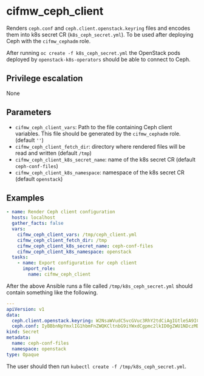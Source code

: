 # cifmw_ceph_client

Renders `ceph.conf` and `ceph.client.openstack.keyring` files
and encodes them into k8s secret CR (`k8s_ceph_secret.yml`).
To be used after deploying Ceph with the `cifmw_cephadm` role.

After running `oc create -f k8s_ceph_secret.yml` the OpenStack pods
deployed by `openstack-k8s-operators` should be able to connect to
Ceph.

## Privilege escalation
None

## Parameters

* `cifmw_ceph_client_vars`: Path to the file containing Ceph client
  variables. This file should be generated by the `cifmw_cephadm` role.
  (default `''`)
* `cifmw_ceph_client_fetch_dir`: directory where rendered files will be
  read and written (default `/tmp`)
* `cifmw_ceph_client_k8s_secret_name`: name of the k8s secret CR (default `ceph-conf-files`)
* `cifmw_ceph_client_k8s_namespace`: namespace of the k8s secret CR (default `openstack`)

## Examples

```yaml
- name: Render Ceph client configuration
  hosts: localhost
  gather_facts: false
  vars:
    cifmw_ceph_client_vars: /tmp/ceph_client.yml
    cifmw_ceph_client_fetch_dir: /tmp
    cifmw_ceph_client_k8s_secret_name: ceph-conf-files
    cifmw_ceph_client_k8s_namespace: openstack
  tasks:
    - name: Export configuration for ceph client
      import_role:
        name: cifmw_ceph_client
```
After the above Ansible runs a file called `/tmp/k8s_ceph_secret.yml`
should contain something like the following.
```yaml
---
apiVersion: v1
data:
  ceph.client.openstack.keyring: W2NsaWVudC5vcGVuc3RhY2tdCiAgIGtleSA9ICJBUUE1ZTd4a0FBQUFBQkFBZXRJa0RDK21rNkhwaEJDUGhVNUZSdz09IgogICBjYXBzIG1nciA9IGFsbG93ICoKICAgY2FwcyBtb24gPSBwcm9maWxlIHJiZAogICBjYXBzIG9zZCA9IHByb2ZpbGUgcmJkIHBvb2w9dm1zLCBwcm9maWxlIHJiZCBwb29sPXZvbHVtZXMsIHByb2ZpbGUgcmJkIHBvb2w9aW1hZ2VzCg==
  ceph.conf: IyBBbnNpYmxlIG1hbmFnZWQKCltnbG9iYWxdCgpmc2lkID0gZWU1NDczMDItNzBhNi01YTM4LWEyZmMtMjI4Y2EzZmY3NWY3Cm1vbiBob3N0ID0gW3YyOjE3Mi4xOC4wLjEwMDozMzAwLzAsdjE6MTcyLjE4LjAuMTAwOjY3ODkvMF0sW3YyOjE3Mi4xOC4wLjEwMjozMzAwLzAsdjE6MTcyLjE4LjAuMTAyOjY3ODkvMF0sW3YyOjE3Mi4xOC4wLjEwMTozMzAwLzAsdjE6MTcyLjE4LjAuMTAxOjY3ODkvMF0KCgpbY2xpZW50LmxpYnZpcnRdCmFkbWluIHNvY2tldCA9IC92YXIvcnVuL2NlcGgvJGNsdXN0ZXItJHR5cGUuJGlkLiRwaWQuJGNjdGlkLmFzb2sKbG9nIGZpbGUgPSAvdmFyL2xvZy9jZXBoL3FlbXUtZ3Vlc3QtJHBpZC5sb2cKCg==
kind: Secret
metadata:
  name: ceph-conf-files
  namespace: openstack
type: Opaque
```
The user should then run `kubectl create -f /tmp/k8s_ceph_secret.yml`.
